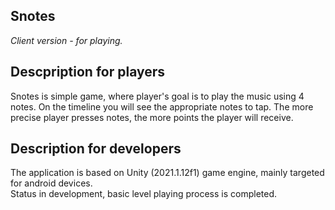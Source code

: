 ## Snotes
_Client version - for playing._

## Descpription for players
Snotes is simple game, where player's goal is to play the music using 4 notes. On the timeline you will see the appropriate notes to tap. The more precise player presses notes, the more points the player will receive.

## Description for developers
The application is based on Unity (2021.1.12f1) game engine, mainly targeted for android devices.\
Status in development, basic level playing process is completed.
